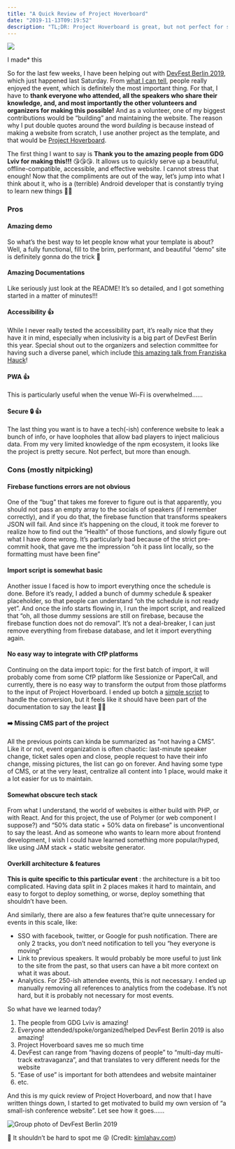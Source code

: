 ```yaml
---
title: "A Quick Review of Project Hoverboard"
date: "2019-11-13T09:19:52"
description: "TL;DR: Project Hoverboard is great, but not perfect for smaller events?"
---
```


![](https://cdn-images-1.medium.com/max/1024/1*wK6GttdsHUMYcoQVfXpY0w.jpeg)<figcaption>I made\* this</figcaption>

So for the last few weeks, I have been helping out with [DevFest Berlin 2019](https://2019.devfest-berlin.de/), which just happened last Saturday. From [what I can tell](https://twitter.com/search?q=%23DevFest19%20%23devfestBerlin&src=typed_query), people really enjoyed the event, which is definitely the most important thing. For that, I have to **thank everyone who attended, all the speakers who share their knowledge, and, and most importantly the other volunteers and organizers for making this possible!** And as a volunteer, one of my biggest contributions would be “building” and maintaining the website. The reason why I put double quotes around the word _building_ is because instead of making a website from scratch, I use another project as the template, and that would be [Project Hoverboard](https://github.com/gdg-x/hoverboard).

The first thing I want to say is **Thank you to the amazing people from GDG Lviv for making this!!!** 😘😘😘. It allows us to quickly serve up a beautiful, offline-compatible, accessible, and effective website. I cannot stress that enough! Now that the compliments are out of the way, let’s jump into what I think about it, who is a (terrible) Android developer that is constantly trying to learn new things 🤷‍♀️

### Pros

#### Amazing demo

So what’s the best way to let people know what your template is about? Well, a fully functional, fill to the brim, performant, and beautiful “demo” site is definitely gonna do the trick 🤯

#### Amazing Documentations

Like seriously just look at the README! It’s so detailed, and I got something started in a matter of minutes!!!

#### Accessibility 👍

While I never really tested the accessibility part, it’s really nice that they have it in mind, especially when inclusivity is a big part of DevFest Berlin this year. Special shout out to the organizers and selection committee for having such a diverse panel, which include [this amazing talk from Franziska Hauck](https://twitter.com/_francied/status/1193240010780299265)!

#### PWA 👍

This is particularly useful when the venue Wi-Fi is overwhelmed……

#### Secure 🔒 👍

The last thing you want is to have a tech(-ish) conference website to leak a bunch of info, or have loopholes that allow bad players to inject malicious data. From my very limited knowledge of the npm ecosystem, it looks like the project is pretty secure. Not perfect, but more than enough.

### Cons (mostly nitpicking)

#### Firebase functions errors are not obvious

One of the “bug” that takes me forever to figure out is that apparently, you should not pass an empty array to the socials of speakers (if I remember correctly), and if you do that, the firebase function that transforms speakers JSON will fail. And since it’s happening on the cloud, it took me forever to realize how to find out the “Health” of those functions, and slowly figure out what I have done wrong. It’s particularly bad because of the strict pre-commit hook, that gave me the impression “oh it pass lint locally, so the formatting must have been fine”

#### Import script is somewhat basic

Another issue I faced is how to import everything once the schedule is done. Before it’s ready, I added a bunch of dummy schedule & speaker placeholder, so that people can understand “oh the schedule is not ready yet”. And once the info starts flowing in, I run the import script, and realized that “oh, all those dummy sessions are still on firebase, because the firebase function does not do removal”. It’s not a deal-breaker, I can just remove everything from firebase database, and let it import everything again.

#### No easy way to integrate with CfP platforms

Continuing on the data import topic: for the first batch of import, it will probably come from some CfP platform like Sessionize or PaperCall, and currently, there is no easy way to transform the output from those platforms to the input of Project Hoverboard. I ended up botch a [simple script](https://github.com/louistsaitszho/PaperCall-to-Hoverboard) to handle the conversion, but it feels like it should have been part of the documentation to say the least 🤷‍♀

#### ➡️ Missing CMS part of the project

All the previous points can kinda be summarized as “not having a CMS”. Like it or not, event organization is often chaotic: last-minute speaker change, ticket sales open and close, people request to have their info change, missing pictures, the list can go on forever. And having some type of CMS, or at the very least, centralize all content into 1 place, would make it a lot easier for us to maintain.

#### Somewhat obscure tech stack

From what I understand, the world of websites is either build with PHP, or with React. And for this project, the use of Polymer (or web component I suppose?) and “50% data static + 50% data on firebase” is unconventional to say the least. And as someone who wants to learn more about frontend development, I wish I could have learned something more popular/hyped, like using JAM stack + static website generator.

#### Overkill architecture & features

**This is quite specific to this particular event** : the architecture is a bit too complicated. Having data split in 2 places makes it hard to maintain, and easy to forgot to deploy something, or worse, deploy something that shouldn’t have been.

And similarly, there are also a few features that’re quite unnecessary for events in this scale, like:

- SSO with facebook, twitter, or Google for push notification. There are only 2 tracks, you don’t need notification to tell you “hey everyone is moving”
- Link to previous speakers. It would probably be more useful to just link to the site from the past, so that users can have a bit more context on what it was about.
- Analytics. For 250-ish attendee events, this is not necessary. I ended up manually removing all references to analytics from the codebase. It’s not hard, but it is probably not necessary for most events.

So what have we learned today?

1. The people from GDG Lviv is amazing!
2. Everyone attended/spoke/organized/helped DevFest Berlin 2019 is also amazing!
3. Project Hoverboard saves me so much time
4. DevFest can range from “having dozens of people” to “multi-day multi-track extravaganza”, and that translates to very different needs for the website
5. “Ease of use” is important for both attendees and website maintainer
6. etc.

And this is my quick review of Project Hoverboard, and now that I have written things down, I started to get motivated to build my own version of “a small-ish conference website”. Let see how it goes……

![Group photo of DevFest Berlin 2019](https://cdn-images-1.medium.com/max/1024/1*Vxp0cjo4CYC11ALUg0gp2A.jpeg)<figcaption>🙌 It shouldn’t be hard to spot me 😝 (Credit: <a href="https://www.kimlahav.com/">kimlahav.com</a>)</figcaption>

